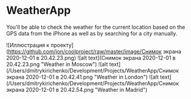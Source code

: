 # WeatherApp
You'll be able to check the weather for the current location based on the GPS data from the iPhone as well as by searching for a city manually.

![Иллюстрация к проекту](https://github.com/jon/coolproject/raw/master/image/Снимок экрана 2020-12-01 в 20.42.23.png)
![alt text](Снимок экрана 2020-12-01 в 20.42.23.png "Weather in Moscow")
![alt text](/Users/dmitrykirichenko/Development/Projects/WeatherApp/Снимок экрана 2020-12-01 в 20.42.41.png "Weather in London")
![alt text](/Users/dmitrykirichenko/Development/Projects/WeatherApp/Снимок экрана 2020-12-01 в 20.42.54.png "Weather in Madrid")
